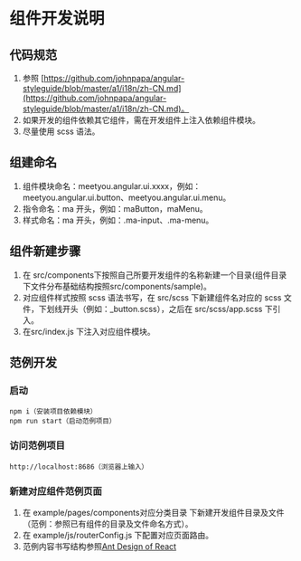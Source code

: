 # 组件开发说明
## 代码规范
1. 参照 [https://github.com/johnpapa/angular-styleguide/blob/master/a1/i18n/zh-CN.md](https://github.com/johnpapa/angular-styleguide/blob/master/a1/i18n/zh-CN.md)。
2. 如果开发的组件依赖其它组件，需在开发组件上注入依赖组件模块。
3. 尽量使用 scss 语法。
## 组建命名
1. 组件模块命名：meetyou.angular.ui.xxxx，例如：meetyou.angular.ui.button、meetyou.angular.ui.menu。
2. 指令命名：ma 开头，例如：maButton，maMenu。
3. 样式命名：ma 开头，例如：.ma-input、.ma-menu。
## 组件新建步骤
1. 在 src/components下按照自己所要开发组件的名称新建一个目录(组件目录下文件分布基础结构按照src/components/sample)。
2. 对应组件样式按照 scss 语法书写，在 src/scss 下新建组件名对应的 scss 文件，下划线开头（例如：_button.scss），之后在 src/scss/app.scss 下引入。
3. 在src/index.js 下注入对应组件模块。
## 范例开发
### 启动

```
npm i（安装项目依赖模块）
npm run start（启动范例项目）
```
### 访问范例项目

```
http://localhost:8686（浏览器上输入）
```
### 新建对应组件范例页面
1. 在 example/pages/components对应分类目录 下新建开发组件目录及文件（范例：参照已有组件的目录及文件命名方式）。
2. 在 example/js/routerConfig.js 下配置对应页面路由。
3. 范例内容书写结构参照[Ant Design of React](https://ant.design/docs/react/introduce-cn)
